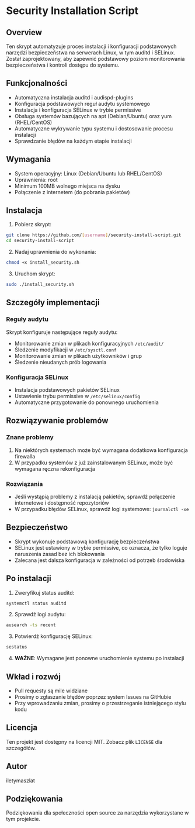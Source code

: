 # Security Installation Script

## Overview
Ten skrypt automatyzuje proces instalacji i konfiguracji podstawowych narzędzi bezpieczeństwa na serwerach Linux, w tym auditd i SELinux. Został zaprojektowany, aby zapewnić podstawowy poziom monitorowania bezpieczeństwa i kontroli dostępu do systemu.

## Funkcjonalności
- Automatyczna instalacja auditd i audispd-plugins
- Konfiguracja podstawowych reguł audytu systemowego
- Instalacja i konfiguracja SELinux w trybie permissive
- Obsługa systemów bazujących na apt (Debian/Ubuntu) oraz yum (RHEL/CentOS)
- Automatyczne wykrywanie typu systemu i dostosowanie procesu instalacji
- Sprawdzanie błędów na każdym etapie instalacji

## Wymagania
- System operacyjny: Linux (Debian/Ubuntu lub RHEL/CentOS)
- Uprawnienia: root
- Minimum 100MB wolnego miejsca na dysku
- Połączenie z internetem (do pobrania pakietów)

## Instalacja
1. Pobierz skrypt:
```bash
git clone https://github.com/[username]/security-install-script.git
cd security-install-script
```

2. Nadaj uprawnienia do wykonania:
```bash
chmod +x install_security.sh
```

3. Uruchom skrypt:
```bash
sudo ./install_security.sh
```

## Szczegóły implementacji

### Reguły audytu
Skrypt konfiguruje następujące reguły audytu:
- Monitorowanie zmian w plikach konfiguracyjnych `/etc/audit/`
- Śledzenie modyfikacji w `/etc/sysctl.conf`
- Monitorowanie zmian w plikach użytkowników i grup
- Śledzenie nieudanych prób logowania

### Konfiguracja SELinux
- Instalacja podstawowych pakietów SELinux
- Ustawienie trybu permissive w `/etc/selinux/config`
- Automatyczne przygotowanie do ponownego uruchomienia

## Rozwiązywanie problemów

### Znane problemy
1. Na niektórych systemach może być wymagana dodatkowa konfiguracja firewalla
2. W przypadku systemów z już zainstalowanym SELinux, może być wymagana ręczna rekonfiguracja

### Rozwiązania
- Jeśli wystąpią problemy z instalacją pakietów, sprawdź połączenie internetowe i dostępność repozytoriów
- W przypadku błędów SELinux, sprawdź logi systemowe: `journalctl -xe`

## Bezpieczeństwo
- Skrypt wykonuje podstawową konfigurację bezpieczeństwa
- SELinux jest ustawiony w trybie permissive, co oznacza, że tylko loguje naruszenia zasad bez ich blokowania
- Zalecana jest dalsza konfiguracja w zależności od potrzeb środowiska

## Po instalacji
1. Zweryfikuj status auditd:
```bash
systemctl status auditd
```

2. Sprawdź logi audytu:
```bash
ausearch -ts recent
```

3. Potwierdź konfigurację SELinux:
```bash
sestatus
```

4. **WAŻNE**: Wymagane jest ponowne uruchomienie systemu po instalacji

## Wkład i rozwój
- Pull requesty są mile widziane
- Prosimy o zgłaszanie błędów poprzez system Issues na GitHubie
- Przy wprowadzaniu zmian, prosimy o przestrzeganie istniejącego stylu kodu

## Licencja
Ten projekt jest dostępny na licencji MIT. Zobacz plik `LICENSE` dla szczegółów.

## Autor
iletymaszlat

## Podziękowania
Podziękowania dla społeczności open source za narzędzia wykorzystane w tym projekcie.
